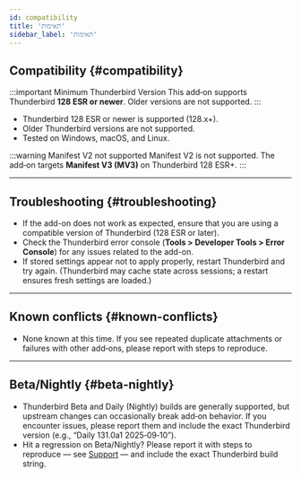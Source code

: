 ```yaml
---
id: compatibility
title: 'תאימות'
sidebar_label: 'תאימות'
---
```


## Compatibility {#compatibility}

:::important Minimum Thunderbird Version
This add‑on supports Thunderbird **128 ESR or newer**. Older versions are not supported.
:::

- Thunderbird 128 ESR or newer is supported (128.x+).
- Older Thunderbird versions are not supported.
- Tested on Windows, macOS, and Linux.

:::warning Manifest V2 not supported
Manifest V2 is not supported. The add‑on targets **Manifest V3 (MV3)** on Thunderbird 128 ESR+.
:::

---

## Troubleshooting {#troubleshooting}

- If the add-on does not work as expected, ensure that you are using a compatible version of Thunderbird (128 ESR or later).
- Check the Thunderbird error console (**Tools > Developer Tools > Error Console**) for any issues related to the add-on.
- If stored settings appear not to apply properly, restart Thunderbird and try again. (Thunderbird may cache state across sessions; a restart ensures fresh settings are loaded.)

---

## Known conflicts {#known-conflicts}

- None known at this time. If you see repeated duplicate attachments or failures with other add‑ons, please report with steps to reproduce.

---

## Beta/Nightly {#beta-nightly}

- Thunderbird Beta and Daily (Nightly) builds are generally supported, but upstream changes can occasionally break add‑on behavior. If you encounter issues, please report them and include the exact Thunderbird version (e.g., “Daily 131.0a1 2025‑09‑10”).
- Hit a regression on Beta/Nightly? Please report it with steps to reproduce — see [Support](support) — and include the exact Thunderbird build string.
